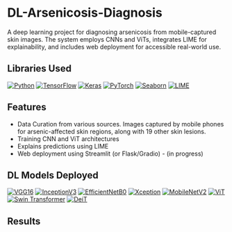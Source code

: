 # DL-Arsenicosis-Diagnosis
A deep learning project for diagnosing arsenicosis from mobile-captured skin images. The system employs CNNs and ViTs, integrates LIME for explainability, and includes web deployment for accessible real-world use.

## Libraries Used

[![Python](https://img.shields.io/badge/Python-3.11-blue)](https://www.python.org/)
[![TensorFlow](https://img.shields.io/badge/TensorFlow-2.14-orange)](https://www.tensorflow.org/)
[![Keras](https://img.shields.io/badge/Keras-2.14-red)](https://keras.io/)
[![PyTorch](https://img.shields.io/badge/PyTorch-2.1-darkred)](https://pytorch.org/)
[![Seaborn](https://img.shields.io/badge/Seaborn-0.12.2-green)](https://seaborn.pydata.org/)
[![LIME](https://img.shields.io/badge/LIME-0.2-yellow)](https://github.com/marcotcr/lime)


## Features
- Data Curation from various sources. Images captured by mobile phones for arsenic-affected skin regions, along with 19 other skin lesions.
- Training CNN and ViT architectures
- Explains predictions using LIME
- Web deployment using Streamlit (or Flask/Gradio) - (in progress)

## DL Models Deployed

[![VGG16](https://img.shields.io/badge/VGG16-ImageNet-orange)](https://keras.io/api/applications/vgg/#vgg16-function)
[![InceptionV3](https://img.shields.io/badge/InceptionV3-ImageNet-blue)](https://keras.io/api/applications/inceptionv3/)
[![EfficientNetB0](https://img.shields.io/badge/EfficientNetB0-ImageNet-green)](https://keras.io/api/applications/efficientnet/)
[![Xception](https://img.shields.io/badge/Xception-ImageNet-purple)](https://keras.io/api/applications/xception/)
[![MobileNetV2](https://img.shields.io/badge/MobileNetV2-ImageNet-red)](https://keras.io/api/applications/mobilenet/#mobilenetv2-function)
[![ViT](https://img.shields.io/badge/ViT-PyTorch-lightblue)](https://github.com/facebookresearch/deit)
[![Swin Transformer](https://img.shields.io/badge/Swin-Transformer-lightgreen)](https://github.com/microsoft/Swin-Transformer)
[![DeiT](https://img.shields.io/badge/DeiT-PyTorch-yellow)](https://github.com/facebookresearch/deit)

## Results
